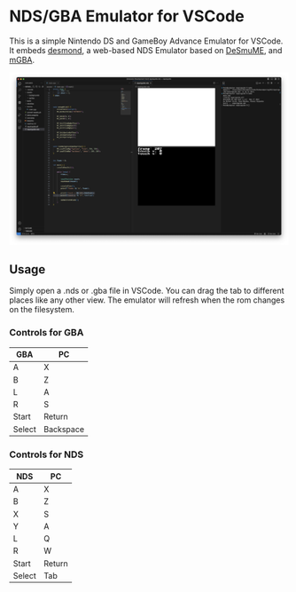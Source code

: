 # NDS/GBA Emulator for VSCode

This is a simple Nintendo DS and GameBoy Advance Emulator for VSCode. It embeds [desmond](https://github.com/js-emulators/desmond/tree/main), a web-based NDS Emulator based on [DeSmuME](https://desmume.org/), and [mGBA](https://mgba.io/).

![Screenshot](./images/screenshot.png)


## Usage
Simply open a .nds or .gba file in VSCode. You can drag the tab to different places like any other view.
The emulator will refresh when the rom changes on the filesystem.

### Controls for GBA
| GBA     | PC        |
|---------|-----------|
| A       | X         |
| B       | Z         |
| L       | A         |
| R       | S         |
| Start   | Return    |
| Select  | Backspace |

### Controls for NDS
| NDS     | PC        |
|---------|-----------|
| A       | X         |
| B       | Z         |
| X       | S         |
| Y       | A         |
| L       | Q         |
| R       | W         |
| Start   | Return    |
| Select  | Tab       |
